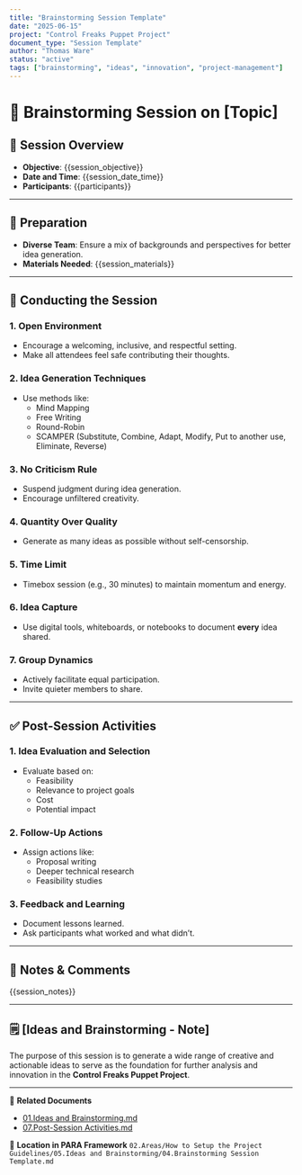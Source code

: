 ```yaml
---
title: "Brainstorming Session Template"
date: "2025-06-15"
project: "Control Freaks Puppet Project"
document_type: "Session Template"
author: "Thomas Ware"
status: "active"
tags: ["brainstorming", "ideas", "innovation", "project-management"]
---
```


# 🧠 Brainstorming Session on [Topic]

## 📝 Session Overview

- **Objective**: {{session_objective}}
- **Date and Time**: {{session_date_time}}
- **Participants**: {{participants}}

---

## 🔧 Preparation

- **Diverse Team**: Ensure a mix of backgrounds and perspectives for better idea generation.
- **Materials Needed**: {{session_materials}}

---

## 🚀 Conducting the Session

### 1. Open Environment
- Encourage a welcoming, inclusive, and respectful setting.
- Make all attendees feel safe contributing their thoughts.

### 2. Idea Generation Techniques
- Use methods like:
  - Mind Mapping
  - Free Writing
  - Round-Robin
  - SCAMPER (Substitute, Combine, Adapt, Modify, Put to another use, Eliminate, Reverse)

### 3. No Criticism Rule
- Suspend judgment during idea generation.
- Encourage unfiltered creativity.

### 4. Quantity Over Quality
- Generate as many ideas as possible without self-censorship.

### 5. Time Limit
- Timebox session (e.g., 30 minutes) to maintain momentum and energy.

### 6. Idea Capture
- Use digital tools, whiteboards, or notebooks to document **every** idea shared.

### 7. Group Dynamics
- Actively facilitate equal participation.
- Invite quieter members to share.

---

## ✅ Post-Session Activities

### 1. Idea Evaluation and Selection
- Evaluate based on:
  - Feasibility
  - Relevance to project goals
  - Cost
  - Potential impact

### 2. Follow-Up Actions
- Assign actions like:
  - Proposal writing
  - Deeper technical research
  - Feasibility studies

### 3. Feedback and Learning
- Document lessons learned.
- Ask participants what worked and what didn’t.

---

## 📌 Notes & Comments

{{session_notes}}

---

## 🗒️ [Ideas and Brainstorming - Note]

The purpose of this session is to generate a wide range of creative and actionable ideas to serve as the foundation for further analysis and innovation in the **Control Freaks Puppet Project**.

---

🔗 **Related Documents**
- [01.Ideas and Brainstorming.md](01.Ideas%20and%20Brainstorming.md)
- [07.Post-Session Activities.md](07.Post-Session%20Activities.md)

📁 **Location in PARA Framework**
`02.Areas/How to Setup the Project Guidelines/05.Ideas and Brainstorming/04.Brainstorming Session Template.md`

